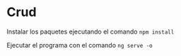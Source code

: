 # Crud

Instalar los paquetes ejecutando el comando `npm install`

Ejecutar el programa con el comando `ng serve -o`
